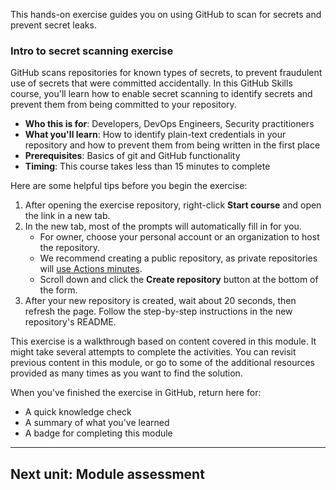 This hands-on exercise guides you on using GitHub to scan for secrets and prevent secret leaks.

### Intro to secret scanning exercise

GitHub scans repositories for known types of secrets, to prevent fraudulent use of secrets that were committed accidentally. In this GitHub Skills course, you'll learn how to enable secret scanning to identify secrets and prevent them from being committed to your repository.

-   **Who this is for**: Developers, DevOps Engineers, Security practitioners
-   **What you'll learn**: How to identify plain-text credentials in your repository and how to prevent them from being written in the first place
-   **Prerequisites**: Basics of git and GitHub functionality
-   **Timing**: This course takes less than 15 minutes to complete

Here are some helpful tips before you begin the exercise:

1.  After opening the exercise repository, right-click **Start course** and open the link in a new tab.
2.  In the new tab, most of the prompts will automatically fill in for you.
    -   For owner, choose your personal account or an organization to host the repository.
    -   We recommend creating a public repository, as private repositories will [use Actions minutes](https://docs.github.com/billing/managing-billing-for-github-actions/about-billing-for-github-actions).
    -   Scroll down and click the **Create repository** button at the bottom of the form.
3.  After your new repository is created, wait about 20 seconds, then refresh the page. Follow the step-by-step instructions in the new repository's README.

This exercise is a walkthrough based on content covered in this module. It might take several attempts to complete the activities. You can revisit previous content in this module, or go to some of the additional resources provided as many times as you want to find the solution.

When you've finished the exercise in GitHub, return here for:

-   A quick knowledge check
-   A summary of what you've learned
-   A badge for completing this module

___

## Next unit: Module assessment